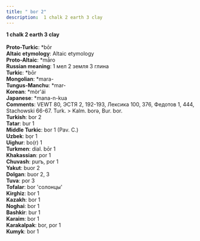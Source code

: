 ```yaml
---
title: " bor 2"
description:  1 chalk 2 earth 3 clay
---
```

<strong> 1 chalk 2 earth 3 clay</strong><br><br>
<strong>Proto-Turkic</strong>:  *bōr<br>
<strong>Altaic etymology</strong>:  Altaic etymology<br>
<strong> Proto-Altaic</strong>:  *mā́ro<br>
<strong>Russian meaning</strong>:  1 мел 2 земля 3 глина<br>
<strong>Turkic</strong>:  *bōr<br>
<strong>Mongolian</strong>:  *mara-<br>
<strong>Tungus-Manchu</strong>:  *mar-<br>
<strong>Korean</strong>:  *mòr'ái<br>
<strong>Japanese</strong>:  *mana-n-kua<br>
<strong>Comments</strong>:  VEWT 80, ЭСТЯ 2, 192-193, Лексика 100, 376, Федотов 1, 444, Stachowski 66-67. Turk. > Kalm. borǝ, Bur. bor.<br>
<strong>Turkish</strong>:  bor 2<br>
<strong>Tatar</strong>:  bur 1<br>
<strong>Middle Turkic</strong>:  bor 1 (Pav. C.)<br>
<strong>Uzbek</strong>:  bọr 1<br>
<strong>Uighur</strong>:  bo(r) 1<br>
<strong>Turkmen</strong>:  dial. bōr 1<br>
<strong>Khakassian</strong>:  por 1<br>
<strong>Chuvash</strong>:  purъ, por 1<br>
<strong>Yakut</strong>:  buor 2<br>
<strong>Dolgan</strong>:  buor 2, 3<br>
<strong>Tuva</strong>:  por 3<br>
<strong>Tofalar</strong>:  bor 'солонцы'<br>
<strong>Kirghiz</strong>:  bor 1<br>
<strong>Kazakh</strong>:  bor 1<br>
<strong>Noghai</strong>:  bor 1<br>
<strong>Bashkir</strong>:  bur 1<br>
<strong>Karaim</strong>:  bor 1<br>
<strong>Karakalpak</strong>:  bor, por 1<br>
<strong>Kumyk</strong>:  bor 1<br>



